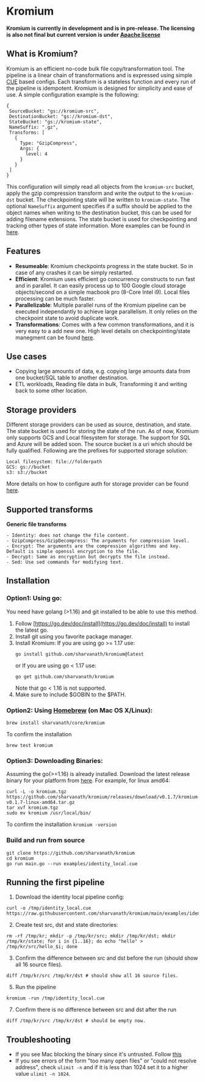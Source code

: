 # Kromium
**Kromium is currently in development and is in pre-release. The licensing is also not final but current version is under [Apache license](https://www.apache.org/licenses/LICENSE-2.0)**

## What is Kromium?

Kromium is an efficient no-code bulk file copy/transformation tool. The pipeline is a linear chain of transformations and is expressed using simple [CUE](https://cuelang.org/) based configs. Each transform is a stateless function and every run of the pipeline is idempotent. Kromium is designed for simplicity and ease of use. A simple configuration example is the following:

```
{
 SourceBucket: "gs://kromium-src",
 DestinationBucket: "gs://kromium-dst",
 StateBucket: "gs://kromium-state",
 NameSuffix: ".gz",
 Transforms: [
   {
     Type: "GzipCompress",
     Args: {
       level: 4
     }
   }
 ]
}
```

This configuration will simply read all objects from the `kromium-src` bucket, apply the gzip compression transform and write the output to the `kromium-dst` bucket. The checkpointing state will be written to `kromium-state`. The optional `NameSuffix` argument specifies if a suffix should be applied to the object names when writing to the destination bucket, this can be used for adding filename extensions. The state bucket is used for checkpointing and tracking other types of state information. More examples can be found in [here](https://github.com/sharvanath/kromium/tree/main/examples).

## Features
- **Resumeable**: Kromium checkpoints progress in the state bucket. So in case of any crashes it can be simply restarted.
- **Efficient**: Kromium uses efficient go concurrency constructs to run fast and in parallel. It can easily process up to 100 Google cloud storage objects/second on a simple macbook pro (8-Core Intel i9). Local files processing can be much faster.
- **Parallelizable**: Multiple parallel runs of the Kromium pipeline can be executed independantly to achieve large parallelism. It only relies on the checkpoint state to avoid duplicate work. 
- **Transformations**: Comes with a few common transformations, and it is very easy to a add new one.
High level details on checkpointing/state manegment can be found [here](https://github.com/sharvanath/kromium/blob/main/core/README.md).

## Use cases
- Copying large amounts of data, e.g. copying large amounts data from one bucket/SQL table to another destination.
- ETL workloads, Reading file data in bulk, Transforming it and writing back to some other location.

## Storage providers
Different storage providers can be used as source, destination, and state. The state bucket is used for storing the state of the run.
As of now, Kromium only supports GCS and Local filesystem for storage. The support for SQL and Azure will be added soon. The source bucket is a uri which should be fully qualified. Following are the prefixes for supported storage solution:
```
Local filesystem: file://folderpath
GCS: gs://bucket
s3: s3://bucket
```

More details on how to configure auth for storage provider can be found [here](https://github.com/sharvanath/kromium/tree/main/storage).

## Supported transforms
**Generic file transforms**
```
- Identity: does not change the file content.
- GzipCompress/GzipDecompress: The arguments for compression level.
- Encrypt: The arguments are the compression algorithms and key. Default is simple openssl encryption to the file.
- Decrypt: Same as encryption but decrypts the file instead.
- Sed: Use sed commands for modifying text.
```

## Installation
### Option1: Using go:
You need have golang (>1.16) and git installed to be able to use this method.
1. Follow [https://go.dev/doc/install](https://go.dev/doc/install) to install the latest go.
2. Install git using you favorite package manager.
4. Install Kromium:
   If you are using go >= 1.17 use:
   ```
   go install github.com/sharvanath/kromium@latest
   ```
   or
   If you are using go < 1.17 use:
   ```
   go get github.com/sharvanath/kromium
   ```
   Note that go < 1.16 is not supported.
5. Make sure to include $GOBIN to the $PATH.


### Option2: Using [Homebrew](https://brew.sh/) (on Mac OS X/Linux):
```
brew install sharvanath/core/kromium
```

To confirm the installation
```
brew test kromium
```

### Option3: Downloading Binaries:
Assuming the go(>=1.16) is already installed.
Download the latest release binary for your platform from [here](https://github.com/sharvanath/kromium/releases).
For example, for linux amd64:
```
curl -L -o kromium.tgz https://github.com/sharvanath/kromium/releases/download/v0.1.7/kromium-v0.1.7-linux-amd64.tar.gz
tar xvf kromium.tgz
sudo mv kromium /usr/local/bin/
```
To confirm the installation
`kromium -version`

### Build and run from source
```
git clone https://github.com/sharvanath/kromium 
cd kromium
go run main.go --run examples/identity_local.cue
```

## Running the first pipeline
1. Download the identity local pipeline config: 
```
curl -o /tmp/identity_local.cue https://raw.githubusercontent.com/sharvanath/kromium/main/examples/identity_local.cue
```
2. Create test src, dst and state directories:
```
rm -rf /tmp/kr; mkdir -p /tmp/kr/src; mkdir /tmp/kr/dst; mkdir /tmp/kr/state; for i in {1..16}; do echo "hello" > /tmp/kr/src/hello_$i; done
```
3. Confirm the difference between src and dst before the run (should show all 16 source files).
```
diff /tmp/kr/src /tmp/kr/dst # should show all 16 source files.
```
5. Run the pipeline
```
kromium -run /tmp/identity_local.cue
```
7. Confirm there is no difference between src and dst after the run
```
diff /tmp/kr/src /tmp/kr/dst # should be empty now.
```

## Troubleshooting
* If you see Mac blocking the binary since it's untrusted. Follow [this](https://github.molgen.mpg.de/pages/bs/macOSnotes/mac/mac_procs_unsigned.html)
* If you see errors of the form "too many open files" or "could not resolve address", check `ulimit -n` and if it is less than 1024 set it to a higher value `ulimit -n 1024`.
